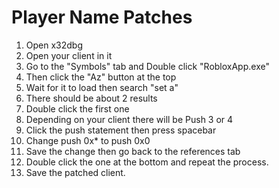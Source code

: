 # Player Name Patches

1.  Open x32dbg
2.  Open your client in it
3.  Go to the "Symbols" tab and Double click "RobloxApp.exe"
4.  Then click the "Az" button at the top
5.  Wait for it to load then search "set a"
6.  There should be about 2 results
7.  Double click the first one
8.  Depending on your client there will be Push 3 or 4
9.  Click the push statement then press spacebar
10. Change push 0x* to push 0x0
11. Save the change then go back to the references tab
13. Double click the one at the bottom and repeat the process.
14. Save the patched client.
